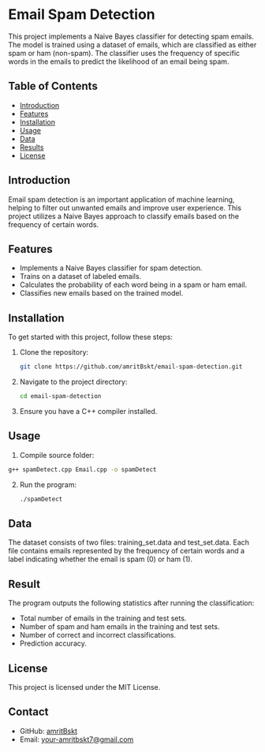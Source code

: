 # Email Spam Detection

This project implements a Naive Bayes classifier for detecting spam emails. The model is trained using a dataset of emails, which are classified as either spam or ham (non-spam). The classifier uses the frequency of specific words in the emails to predict the likelihood of an email being spam.

## Table of Contents

- [Introduction](#introduction)
- [Features](#features)
- [Installation](#installation)
- [Usage](#usage)
- [Data](#data)
- [Results](#results)
- [License](#license)

## Introduction

Email spam detection is an important application of machine learning, helping to filter out unwanted emails and improve user experience. This project utilizes a Naive Bayes approach to classify emails based on the frequency of certain words.

## Features

- Implements a Naive Bayes classifier for spam detection.
- Trains on a dataset of labeled emails.
- Calculates the probability of each word being in a spam or ham email.
- Classifies new emails based on the trained model.

## Installation

To get started with this project, follow these steps:

1. Clone the repository:
   ```sh
   git clone https://github.com/amritBskt/email-spam-detection.git
   ```
2. Navigate to the project directory:
   ```sh
   cd email-spam-detection
   ```
3. Ensure you have a C++ compiler installed.

## Usage

1. Compile source folder:
  ```sh
  g++ spamDetect.cpp Email.cpp -o spamDetect
  ```

2. Run the program:
   ```sh
   ./spamDetect
   ```

## Data
The dataset consists of two files: training_set.data and test_set.data. Each file contains emails represented by the frequency of certain words and a label indicating whether the email is spam (0) or ham (1).

## Result
The program outputs the following statistics after running the classification:
- Total number of emails in the training and test sets.
- Number of spam and ham emails in the training and test sets.
- Number of correct and incorrect classifications.
- Prediction accuracy.

## License
This project is licensed under the MIT License.

## Contact

- GitHub: [amritBskt](https://github.com/amritBskt)
- Email: your-amritbskt7@gmail.com

